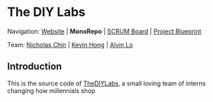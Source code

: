 The DIY Labs
========================================================================


Navigation: [Website][1] | **MonoRepo** | [SCRUM Board][2] | [Project Blueprint][3]

  [1]: https://thediylabs.com
  [2]: https://trello.com/b/sqSV8Ky2/the-diy-labs
  [3]: https://drive.google.com/drive/folders/1pnuU_NkWmLM9S7_38YvV06Ge3Xfxew1v

Team: [Nicholas Chin][1] | [Kevin Hong][2] | [Alvin Lo][3]

  [1]: https://github.com/theblackathena
  [2]: https://github.com/joonkeehong
  [3]: https://github.com/AlvinCYLo

Introduction
------------------------------------------------------------------------

This is the source code of [TheDIYLabs][8], a small loving team of interns changing how millennials shop

  [8]: https://thediylabs.com


